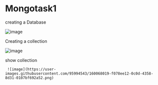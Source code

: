 # Mongotask1

   creating a Database

![image](https://user-images.githubusercontent.com/95994543/160067166-c44a77f5-f1a6-4a3c-ac66-8c1310e71d8e.png)

   Creating a collection
   
   ![image](https://user-images.githubusercontent.com/95994543/160067653-cf7e0832-f6ed-45ea-8f22-bd9cf0a486ca.png)
   
   show collection
   
     ![image](https://user-images.githubusercontent.com/95994543/160068019-f078ee12-0c0d-4358-8d31-0107bf692a52.png)
